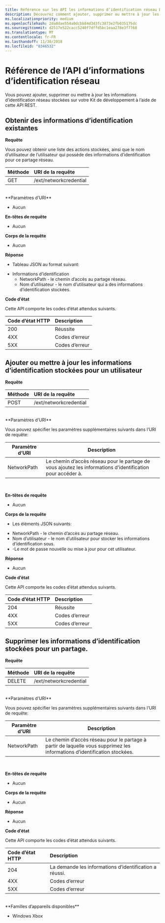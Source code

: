 ```yaml
---
title: Référence sur les API les informations d’identification réseau Device Portal
description: Découvrez comment ajouter, supprimer ou mettre à jour les informations d’identification réseau par programmation.
ms.localizationpriority: medium
ms.openlocfilehash: 2da8dae554a0dcbb84d3d3fc3873e2fb035175dc
ms.sourcegitcommit: d2517e522cacc5240f7dffd5bc1eaa278e3f7768
ms.translationtype: MT
ms.contentlocale: fr-FR
ms.lasthandoff: 11/30/2018
ms.locfileid: "8346532"
---
```

# <a name="network-credentials-api-reference"></a>Référence de l’API d’informations d’identification réseau
Vous pouvez ajouter, supprimer ou mettre à jour les informations d’identification réseau stockées sur votre Kit de développement à l’aide de cette API REST.

## <a name="get-existing-credentials"></a>Obtenir des informations d’identification existantes

**Requête**

Vous pouvez obtenir une liste des actions stockées, ainsi que le nom d’utilisateur de l’utilisateur qui possède des informations d’identification pour ce partage réseau.

Méthode      | URI de la requête
:------     | :-----
GET | /ext/networkcredential
<br />
**Paramètres d’URI**

- Aucun

**En-têtes de requête**

- Aucun

**Corps de la requête**   

- Aucun

**Réponse**   

- Tableau JSON au format suivant:
* Informations d’identification
  * NetworkPath - le chemin d’accès au partage réseau.
  * Nom d’utilisateur - le nom d’utilisateur qui a des informations d’identification stockées.

**Code d’état**

Cette API comporte les codes d’état attendus suivants.

Code d’état HTTP      | Description
:------     | :-----
200 | Réussite
4XX | Codes d’erreur
5XX | Codes d’erreur

## <a name="add-or-update-stored-credentials-for-a-user"></a>Ajouter ou mettre à jour les informations d’identification stockées pour un utilisateur

**Requête**

Méthode      | URI de la requête
:------     | :-----
POST | /ext/networkcredential
<br />
**Paramètres d’URI**

Vous pouvez spécifier les paramètres supplémentaires suivants dans l’URI de requête:

| Paramètre d’URI      | Description     | 
| ------------------ |-----------------|
| NetworkPath        | Le chemin d’accès réseau pour le partage de vous ajoutez les informations d’identification pour accéder à. |
<br>

**En-têtes de requête**

- Aucun

**Corps de la requête**

- Les éléments JSON suivants:
* NetworkPath - le chemin d’accès au partage réseau.
* Nom d’utilisateur - le nom d’utilisateur pour stocker les informations d’identification sous.
* -Le mot de passe nouvelle ou mise à jour pour cet utilisateur.

**Réponse**   

- Aucun  

**Code d’état**

Cette API comporte les codes d’état attendus suivants.

Code d’état HTTP      | Description
:------     | :-----
204 | Réussite
4XX | Codes d’erreur
5XX | Codes d’erreur

## <a name="remove-stored-credentials-for-a-share"></a>Supprimer les informations d’identification stockées pour un partage.

**Requête**

Méthode      | URI de la requête
:------     | :-----
DELETE | /ext/networkcredential
<br />
**Paramètres d’URI**

Vous pouvez spécifier les paramètres supplémentaires suivants dans l’URI de requête:

| Paramètre d’URI      | Description     | 
| ------------------ |-----------------|
| NetworkPath        | Le chemin d’accès réseau pour le partage à partir de laquelle vous supprimez les informations d’identification stockées. |
<br>

**En-têtes de requête**

- Aucun

**Corps de la requête**   

- Aucun

**Réponse**   

- Aucun 

**Code d’état**

Cette API comporte les codes d’état attendus suivants.

Code d’état HTTP      | Description
:------     | :-----
204 | La demande les informations d’identification a réussi.
4XX | Codes d’erreur
5XX | Codes d’erreur

<br />
**Familles d’appareils disponibles**

* Windows Xbox


